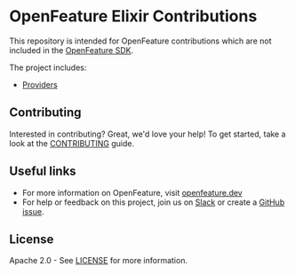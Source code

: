 # OpenFeature Elixir Contributions

This repository is intended for OpenFeature contributions which are not included in the [OpenFeature SDK](https://github.com/open-feature/elixir-sdk).

The project includes:

- [Providers](./providers)

## Contributing

Interested in contributing? Great, we'd love your help! To get started, take a look at the [CONTRIBUTING](CONTRIBUTING.md) guide.

## Useful links

- For more information on OpenFeature, visit [openfeature.dev](https://openfeature.dev)
- For help or feedback on this project, join us on [Slack](https://cloud-native.slack.com/archives/C0344AANLA1) or create a [GitHub issue](https://github.com/open-feature/elixir-sdk-contrib/issues/new/choose).

## License

Apache 2.0 - See [LICENSE](./LICENSE) for more information.
